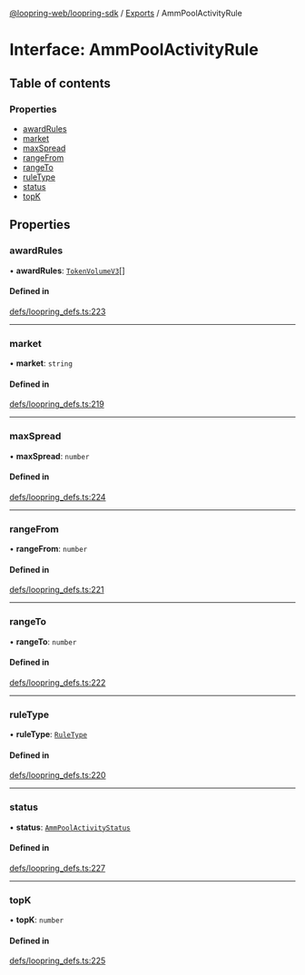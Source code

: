 [@loopring-web/loopring-sdk](../README.md) / [Exports](../modules.md) / AmmPoolActivityRule

# Interface: AmmPoolActivityRule

## Table of contents

### Properties

- [awardRules](AmmPoolActivityRule.md#awardrules)
- [market](AmmPoolActivityRule.md#market)
- [maxSpread](AmmPoolActivityRule.md#maxspread)
- [rangeFrom](AmmPoolActivityRule.md#rangefrom)
- [rangeTo](AmmPoolActivityRule.md#rangeto)
- [ruleType](AmmPoolActivityRule.md#ruletype)
- [status](AmmPoolActivityRule.md#status)
- [topK](AmmPoolActivityRule.md#topk)

## Properties

### awardRules

• **awardRules**: [`TokenVolumeV3`](TokenVolumeV3.md)[]

#### Defined in

[defs/loopring_defs.ts:223](https://github.com/Loopring/loopring_sdk/blob/c031084/src/defs/loopring_defs.ts#L223)

___

### market

• **market**: `string`

#### Defined in

[defs/loopring_defs.ts:219](https://github.com/Loopring/loopring_sdk/blob/c031084/src/defs/loopring_defs.ts#L219)

___

### maxSpread

• **maxSpread**: `number`

#### Defined in

[defs/loopring_defs.ts:224](https://github.com/Loopring/loopring_sdk/blob/c031084/src/defs/loopring_defs.ts#L224)

___

### rangeFrom

• **rangeFrom**: `number`

#### Defined in

[defs/loopring_defs.ts:221](https://github.com/Loopring/loopring_sdk/blob/c031084/src/defs/loopring_defs.ts#L221)

___

### rangeTo

• **rangeTo**: `number`

#### Defined in

[defs/loopring_defs.ts:222](https://github.com/Loopring/loopring_sdk/blob/c031084/src/defs/loopring_defs.ts#L222)

___

### ruleType

• **ruleType**: [`RuleType`](../enums/RuleType.md)

#### Defined in

[defs/loopring_defs.ts:220](https://github.com/Loopring/loopring_sdk/blob/c031084/src/defs/loopring_defs.ts#L220)

___

### status

• **status**: [`AmmPoolActivityStatus`](../enums/AmmPoolActivityStatus.md)

#### Defined in

[defs/loopring_defs.ts:227](https://github.com/Loopring/loopring_sdk/blob/c031084/src/defs/loopring_defs.ts#L227)

___

### topK

• **topK**: `number`

#### Defined in

[defs/loopring_defs.ts:225](https://github.com/Loopring/loopring_sdk/blob/c031084/src/defs/loopring_defs.ts#L225)
